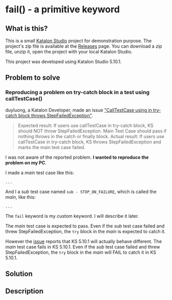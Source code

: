 fail() - a primitive keyword
============================

## What is this?

This is a small [Katalon Studio](https://www.katalon.com/) project for demonstration
purpose. The project's zip file is available at the
[Releases](https://github.com/kazurayam/fail_a_primitive_keyword/releases) page.
You can download a zip file, unzip it, open the project with your local Katalon Studio.

This project was developed using Katalon Studio 5.10.1.

## Problem to solve

### Reproducing a problem on try-catch block in a test using callTestCase()

duyluong, a Katalon Developer, made an issue
["CallTestCase using in try-catch block throws StepFailedException"](https://github.com/katalon-studio/katalon-studio/issues/79).

>Expected result:
>If users use callTestCase in try-catch block, KS should NOT throw StepFailedException. Main Test Case should pass if nothing throws in the catch or finally block.
>Actual result:
>If users use callTestCase in try-catch block, KS throws StepFailedException and marks the main test case failed.

I was not aware of the reported problem. **I wanted to reproduce the problem on my PC**.

I made a *main* test case like this:
```
...
```

And I a *sub* test case named `sub - STOP_ON_FAILURE`, which is called the *main*, like this:
```
...
```

The `fail` keyword is my custom keyword. I will describe it later.

The *main* test case is expected to pass. Even if the *sub* test case failed and threw StepFailedException, the `try` block in the *main* is expected to catch it.

However the [issue](https://github.com/katalon-studio/katalon-studio/issues/79) reports that KS 5.10.1 will actually behave different. The *main* test case fails in KS 5.10.1. Even if the *sub* test case failed and threw StepFailedException, the `try` block in the *main* will FAIL to catch it in KS 5.10.1.

###

## Solution

## Description
